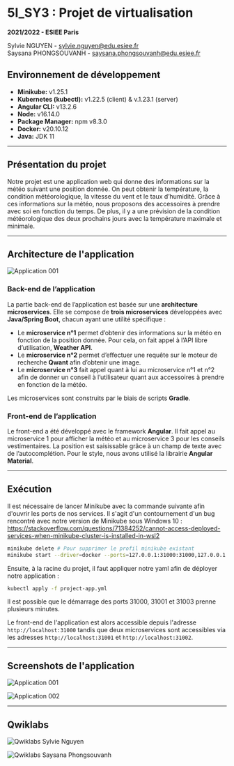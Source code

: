 # 5I_SY3 : Projet de virtualisation
**2021/2022 - ESIEE Paris**  

Sylvie NGUYEN - [sylvie.nguyen@edu.esiee.fr](mailto:sylvie.nguyen@edu.esiee.fr)  
Saysana PHONGSOUVANH - [saysana.phongsouvanh@edu.esiee.fr](mailto:saysana.phongsouvanh@edu.esiee.fr)

## Environnement de développement
- **Minikube:** v1.25.1
- **Kubernetes (kubectl):** v1.22.5 (client) & v.1.23.1 (server)
- **Angular CLI:** v13.2.6
- **Node:** v16.14.0
- **Package Manager:** npm v8.3.0
- **Docker:** v20.10.12
- **Java:** JDK 11

---

## Présentation du projet
Notre projet est une application web qui donne des informations sur la météo suivant une 
position donnée. On peut obtenir la température, la condition météorologique, la vitesse du vent
et le taux d’humidité. 
Grâce à ces informations sur la météo, nous proposons des accessoires à prendre avec soi en 
fonction du temps. De plus, il y a une prévision de la condition météorologique des deux 
prochains jours avec la température maximale et minimale.  

---
## Architecture de l'application

![Application 001](img/architecture_virtu.drawio.png)

### Back-end de l’application
La partie back-end de l’application est basée sur une **architecture microservices**. 
Elle se compose de **trois microservices** développées avec **Java/Spring Boot**, chacun ayant une utilité spécifique :

- Le **microservice n°1** permet d’obtenir des informations sur la météo en fonction de la position donnée. Pour cela, on fait appel à l’API libre d’utilisation, **Weather API**.
- Le **microservice n°2** permet d’effectuer une requête sur le moteur de recherche **Qwant** afin d’obtenir une image.
- Le **microservice n°3** fait appel quant à lui au microservice n°1 et n°2 afin de donner un conseil à l’utilisateur quant aux accessoires à prendre en fonction de la météo.

Les microservices sont construits par le biais de scripts **Gradle**.

### Front-end de l’application
Le front-end a été développé avec le framework **Angular**. 
Il fait appel au microservice 1 pour afficher la météo et au microservice 3 pour les conseils vestimentaires. La position est saisissable grâce à un champ de texte avec de l’autocomplétion.
Pour le style, nous avons utilisé la librairie **Angular Material**.

---

## Exécution
Il est nécessaire de lancer Minikube avec la commande suivante afin d'ouvrir les ports de nos services. 
Il s'agit d'un contournement d'un bug rencontré avec notre version de Minikube sous Windows 10 : https://stackoverflow.com/questions/71384252/cannot-access-deployed-services-when-minikube-cluster-is-installed-in-wsl2

```bash
minikube delete # Pour supprimer le profil minikube existant
minikube start --driver=docker --ports=127.0.0.1:31000:31000,127.0.0.1:31001:31001,127.0.0.1:31002:31002
```

Ensuite, à la racine du projet, il faut appliquer notre yaml afin de déployer notre application :
```bash
kubectl apply -f project-app.yml
```

Il est possible que le démarrage des ports 31000, 31001 et 31003 prenne plusieurs minutes.

Le front-end de l'application est alors accessible depuis l'adresse `http://localhost:31000` 
tandis que deux microservices sont accessibles via les adresses `http://localhost:31001` et `http://localhost:31002`.

---

## Screenshots de l'application
![Application 001](img/app_001.png)

![Application 002](img/app_002.png)

---

## Qwiklabs
![Qwiklabs Sylvie Nguyen](img/qwiklabs_nguyensy.png)

![Qwiklabs Saysana Phongsouvanh](img/qwiklabs_phongsos.png)